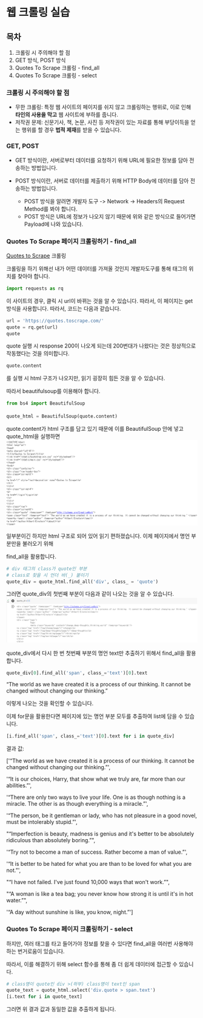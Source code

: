 # 웹 크롤링 실습

## 목차
1. 크롤링 시 주의해야 할 점
2. GET 방식, POST 방식
3. Quotes To Scrape 크롤링 - find_all
4. Quotes To Scrape 크롤링 - select

### 크롤링 시 주의해야 할 점

- 무한 크롤링: 특정 웹 사이트의 페이지를 쉬지 않고 크롤링하는 행위로, 이로 인해 **타인의 사용을 막고** 웹 사이트에 부하를 줍니다.
- 저작권 문제: 신문기사, 책, 논문, 사진 등 저작권이 있는 자료를 통해 부당이득을 얻는 행위를 할 경우 **법적 제재**를 받을 수 있습니다.

### GET, POST

- GET 방식이란, 서버로부터 데이터를 요청하기 위해 URL에 필요한 정보를 담아 전송하는 방법입니다.

- POST 방식이란, 서버로 데이터를 제출하기 위해 HTTP Body에 데이터를 담아 전송하는 방법입니다.
    - POST 방식을 알려면 개발자 도구 -> Network -> Headers의 Request Method를 봐야 합니다.
    - POST 방식은 URL에 정보가 나오지 않기 때문에 위와 같은 방식으로 들어가면 Payload에 나와 있습니다.

###  Quotes To Scrape 페이지 크롤링하기 - find_all

[Quotes to Scrape](https://quotes.toscrape.com/) 크롤링

크롤링을 하기 위해선 내가 어떤 데이터를 가져올 것인지 개발자도구를 통해 태그의 위치를 찾아야 합니다.

```py
import requests as rq
```
이 사이트의 경우, 클릭 시 url이 바뀌는 것을 알 수 있습니다. 따라서, 이 페이지는 get 방식을 사용합니다.
따라서, 코드는 다음과 같습니다.
```py
url = 'https://quotes.toscrape.com/'
quote = rq.get(url)
quote
```
quote 실행 시 response 200이 나오게 되는데 200번대가 나왔다는 것은 정상적으로 작동했다는 것을 의미합니다.

```py
quote.content
```
를 실행 시 html 구조가 나오지만, 읽기 굉장히 힘든 것을 알 수 있습니다.

따라서 beautifulsoup를 이용해야 합니다.

```py
from bs4 import BeautifulSoup

quote_html = BeautifulSoup(quote.content)
```
quote.content가 html 구조를 담고 있기 때문에 이를 BeautifulSoup 안에 넣고 quote_html을 실행하면
![html](img/html-beautifulsoup.png)

일부분이긴 하지만 html 구조로 되어 있어 읽기 편하졌습니다. 이제 페이지에서 명언 부분만을 불러오기 위해

find_all을 활용합니다.

```py
# div 태그의 class가 quote인 부분
# class로 찾을 시 언더 바(_) 붙이기
quote_div = quote_html.find_all('div', class_ = 'quote')
```
그러면 quote_div의 첫번째 부분이 다음과 같이 나오는 것을 알 수 있습니다.
![quote_div[0]](img/quote_div[0].png)

quote_div에서 다시 한 번 첫번째 부분의 명언 text만 추출하기 위해서 find_all을 활용합니다.

```py
quote_div[0].find_all('span', class_='text')[0].text
```
“The world as we have created it is a process of our thinking. It cannot be changed without changing our thinking.”

이렇게 나오는 것을 확인할 수 있습니다.

이제 for문을 활용한다면 페이지에 있는 명언 부분 모두를 추출하여 list에 담을 수 있습니다.

```py
[i.find_all('span', class_='text')[0].text for i in quote_div]
```
결과 값:

['“The world as we have created it is a process of our thinking. It cannot be changed without changing our thinking.”',

 '“It is our choices, Harry, that show what we truly are, far more than our abilities.”',

 '“There are only two ways to live your life. One is as though nothing is a miracle. The other is as though everything is a miracle.”',

 '“The person, be it gentleman or lady, who has not pleasure in a good novel, must be intolerably stupid.”',

 "“Imperfection is beauty, madness is genius and it's better to be absolutely ridiculous than absolutely boring.”",

 '“Try not to become a man of success. Rather become a man of value.”',

 '“It is better to be hated for what you are than to be loved for what you are not.”',

 "“I have not failed. I've just found 10,000 ways that won't work.”",

 "“A woman is like a tea bag; you never know how strong it is until it's in hot water.”",

 '“A day without sunshine is like, you know, night.”']

### Quotes To Scrape 페이지 크롤링하기 - select

하지만, 여러 태그를 타고 들어가야 정보를 찾을 수 있다면 find_all을 여러번 사용해야 하는 번거로움이 있습니다.

따라서, 이를 해결하기 위해 select 함수를 통해 좀 더 쉽게 데이터에 접근할 수 있습니다.

```py
# class명이 quote인 div >(하부) class명이 text인 span
quote_text = quote_html.select('div.quote > span.text')
[i.text for i in quote_text]
```
그러면 위 결과 값과 동일한 값을 추출하게 됩니다.